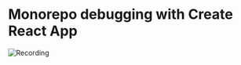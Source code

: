 # Monorepo debugging with Create React App

![Recording](https://user-images.githubusercontent.com/9356633/60150702-ea9d1e00-9803-11e9-99d3-e9a1f2ab6936.gif)

